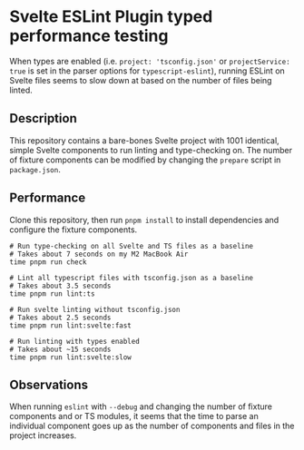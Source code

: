 # Svelte ESLint Plugin typed performance testing

When types are enabled (i.e. `project: 'tsconfig.json'` or `projectService: true` is set in the parser options for `typescript-eslint`), running ESLint on Svelte files seems to slow down at based on the number of files being linted.

## Description

This repository contains a bare-bones Svelte project with 1001 identical, simple Svelte components to run linting and type-checking on. The number of fixture components can be modified by changing the `prepare` script in `package.json`.

## Performance

Clone this repository, then run `pnpm install` to install dependencies and configure the fixture components.

```shell
# Run type-checking on all Svelte and TS files as a baseline
# Takes about 7 seconds on my M2 MacBook Air
time pnpm run check

# Lint all typescript files with tsconfig.json as a baseline
# Takes about 3.5 seconds
time pnpm run lint:ts

# Run svelte linting without tsconfig.json
# Takes about 2.5 seconds
time pnpm run lint:svelte:fast

# Run linting with types enabled
# Takes about ~15 seconds
time pnpm run lint:svelte:slow
```

## Observations

When running `eslint` with `--debug` and changing the number of fixture components and or TS modules, it seems that the time to parse an individual component goes up as the number of components and files in the project increases.
